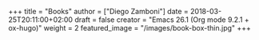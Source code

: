 +++
title = "Books"
author = ["Diego Zamboni"]
date = 2018-03-25T20:11:00+02:00
draft = false
creator = "Emacs 26.1 (Org mode 9.2.1 + ox-hugo)"
weight = 2
featured_image = "/images/book-box-thin.jpg"
+++
